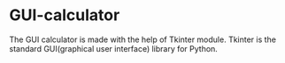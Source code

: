 # GUI-calculator
The GUI calculator is made with the help of Tkinter module. Tkinter is the standard GUI(graphical user interface) library for Python. 
